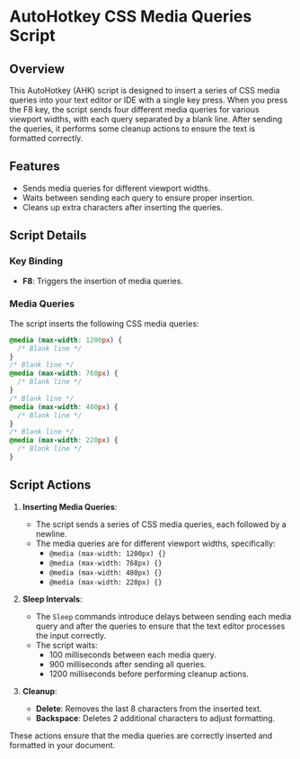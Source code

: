 # AutoHotkey CSS Media Queries Script

## Overview

This AutoHotkey (AHK) script is designed to insert a series of CSS media queries into your text editor or IDE with a single key press. When you press the F8 key, the script sends four different media queries for various viewport widths, with each query separated by a blank line. After sending the queries, it performs some cleanup actions to ensure the text is formatted correctly.

## Features

- Sends media queries for different viewport widths.
- Waits between sending each query to ensure proper insertion.
- Cleans up extra characters after inserting the queries.

## Script Details

### Key Binding

- **F8**: Triggers the insertion of media queries.

### Media Queries

The script inserts the following CSS media queries:

```css
@media (max-width: 1200px) {
  /* Blank line */
}
/* Blank line */
@media (max-width: 768px) {
  /* Blank line */
}
/* Blank line */
@media (max-width: 480px) {
  /* Blank line */
}
/* Blank line */
@media (max-width: 220px) {
  /* Blank line */
}
```
## Script Actions

1. **Inserting Media Queries**:
   - The script sends a series of CSS media queries, each followed by a newline.
   - The media queries are for different viewport widths, specifically:
     - `@media (max-width: 1200px) {}` 
     - `@media (max-width: 768px) {}` 
     - `@media (max-width: 480px) {}` 
     - `@media (max-width: 220px) {}`

2. **Sleep Intervals**:
   - The `Sleep` commands introduce delays between sending each media query and after the queries to ensure that the text editor processes the input correctly.
   - The script waits:
     - 100 milliseconds between each media query.
     - 900 milliseconds after sending all queries.
     - 1200 milliseconds before performing cleanup actions.

3. **Cleanup**:
   - **Delete**: Removes the last 8 characters from the inserted text.
   - **Backspace**: Deletes 2 additional characters to adjust formatting.

These actions ensure that the media queries are correctly inserted and formatted in your document.
